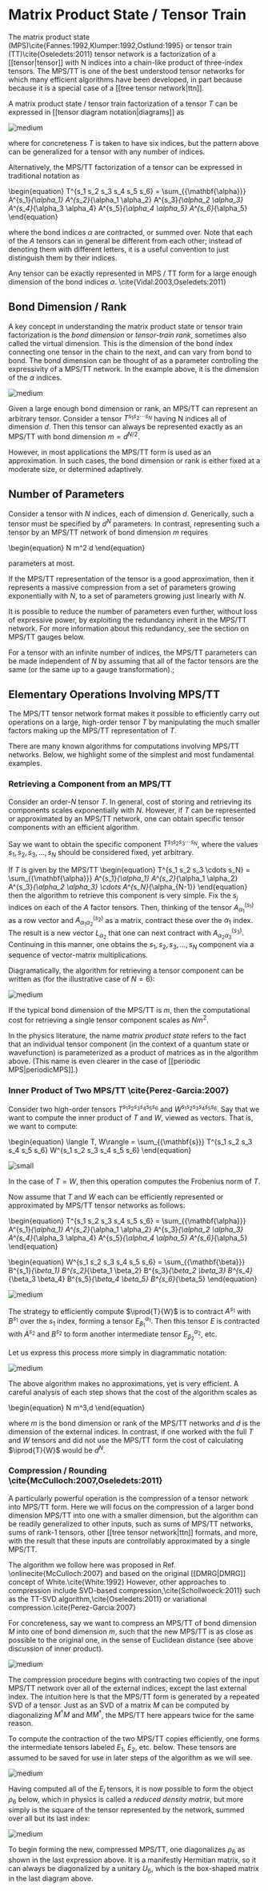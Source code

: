
# Matrix Product State / Tensor Train

The matrix product state (MPS)\cite{Fannes:1992,Klumper:1992,Ostlund:1995} or tensor train (TT)\cite{Oseledets:2011} tensor network
is a factorization of a [[tensor|tensor]] with N indices
into a chain-like product of three-index tensors.
The MPS/TT is one of the best understood tensor networks for which
many efficient algorithms have been developed, in part because
because it is a special case of a [[tree tensor network|ttn]]. 

A matrix product state / tensor train factorization of a tensor $T$ 
can be expressed in [[tensor diagram notation|diagrams]] as

![medium](mpstt_diagram.png)

where for concreteness $T$ is taken to have six indices, but the 
pattern above can be generalized for a tensor with any number of indices.

Alternatively, the MPS/TT factorization of a tensor
can be expressed in traditional notation as

\begin{equation}
T^{s_1 s_2 s_3 s_4 s_5 s_6} = \sum_{\{\mathbf{\alpha}\}} A^{s_1}_{\alpha_1} 
A^{s_2}_{\alpha_1 \alpha_2}
A^{s_3}_{\alpha_2 \alpha_3} 
A^{s_4}_{\alpha_3 \alpha_4} 
A^{s_5}_{\alpha_4 \alpha_5} 
A^{s_6}_{\alpha_5}
\end{equation}

where the bond indices $\alpha$ are contracted, or summed over.
Note that each of the $A$ tensors can in general be different
from each other; instead of denoting them with different letters,
it is a useful convention to just distinguish them by their indices.

Any tensor can be exactly represented in MPS / TT form for a large
enough dimension of the bond indices $\alpha$. \cite{Vidal:2003,Oseledets:2011}

## Bond Dimension / Rank

A key concept in understanding the matrix product state or tensor train 
factorization is the _bond dimension_ or _tensor-train rank_, sometimes
also called the virtual dimension. This is the dimension of the bond 
index connecting one tensor in the chain to the next, and can vary
from bond to bond. The bond dimension can be thought of as a 
parameter controlling the expressivity of a MPS/TT network. 
In the example above, it is the dimension of the $\alpha$ indices.

![medium](bond_external_dim.png)

Given a large enough bond dimension or rank, an MPS/TT can
represent an arbitrary tensor. Consider a tensor
$T^{s_1 s_2 \cdots s_N}$ having N indices all of dimension $d$.
Then this tensor can always be represented exactly as an MPS/TT with
bond dimension $m=d^{N/2}$.

However, in most applications the MPS/TT form is used as an approximation.
In such cases, the bond dimension or rank is either fixed at a moderate size,
or determined adaptively.

## Number of Parameters

Consider a tensor with $N$ indices, each of dimension $d$. Generically,
such a tensor must be specified by $d^N$ parameters.
In contrast, representing such a tensor by an MPS/TT network of bond dimension $m$
requires

\begin{equation}
N m^2 d
\end{equation}

parameters at most.

If the MPS/TT representation of the tensor is a good approximation, then
it represents a massive compression from a set of parameters growing
exponentially with $N$, to a set of parameters growing just linearly with $N$.

It is possible to reduce the number of parameters even further, without
loss of expressive power, by exploiting the redundancy inherit in the MPS/TT network. 
For more information about this redundancy, see the section on MPS/TT gauges
below.

For a tensor with an infinite number of indices, the MPS/TT parameters can 
be made independent of $N$ by assuming that all of the factor tensors are the same
(or the same up to a gauge transformation).;


## Elementary Operations Involving MPS/TT

<!--
Other algorithms to add:
- retrieving a component of an MPS/TT
- compressing/rounding to a smaller bond dimension
-->

The MPS/TT tensor network format makes it possible to efficiently
carry out operations on a large, high-order tensor $T$ by manipulating
the much smaller factors making up the MPS/TT representation of $T$.

There are many known algorithms for computations involving MPS/TT networks.
Below, we highlight some of the simplest and most fundamental examples.

### Retrieving a Component from an MPS/TT  

Consider an order-$N$ tensor $T$. In general, cost of storing and retrieving 
its components scales exponentially with $N$. However, if $T$ can be 
represented or approximated by an MPS/TT network, one can obtain
specific tensor components with an efficient algorithm.

Say we want to obtain the specific component $T^{s_1 s_2 s_3 \cdots s_N}$,
where the values $s_1, s_2, s_3, \ldots, s_N$ should be considered fixed,
yet arbitrary.

If $T$ is given by the MPS/TT
\begin{equation}
T^{s_1 s_2 s_3 \cdots s_N} = \sum_{\{\mathbf{\alpha}\}} 
A^{s_1}_{\alpha_1} 
A^{s_2}_{\alpha_1 \alpha_2}
A^{s_3}_{\alpha_2 \alpha_3} 
\cdots
A^{s_N}_{\alpha_{N-1}}
\end{equation}
then the algorithm to retrieve this component is very simple. Fix the
$s_j$ indices on each of the $A$ factor tensors. Then, thinking of the
tensor $A^{(s_1)}_{\alpha_1}$ as a row vector and $A^{(s_2)}_{\alpha_1 \alpha_2}$
as a matrix, contract these over the $\alpha_1$ index. The result is a new 
vector $L_{\alpha_2}$ that one can next contract with $A^{(s_3)}_{\alpha_2 \alpha_3}$.
Continuing in this manner, one obtains the $s_1,s_2,s_3,\ldots,s_N$ component
via a sequence of vector-matrix multiplications.

Diagramatically, the algorithm for retrieving a tensor component can be written as
(for the illustrative case of $N=6$):

![medium](MPSTT_component_alg.png)

If the typical bond dimension of the MPS/TT is $m$, then the computational cost
for retrieving a single tensor component scales as $N m^2$.

In the physics literature, the name _matrix product state_ refers to the 
fact that an individual tensor component (in the context of a quantum state or 
wavefunction) is parameterized as a product of matrices as in the algorithm above.
(This name is even clearer in the case of [[periodic MPS|periodicMPS]].)


### Inner Product of Two MPS/TT \cite{Perez-Garcia:2007}

Consider two high-order tensors $T^{s_1 s_2 s_3 s_4 s_5 s_6}$ 
and $W^{s_1 s_2 s_3 s_4 s_5 s_6}$. Say that we want to compute the inner product of 
$T$ and $W$, viewed as vectors. That is, we want to compute:

\begin{equation}
\langle T, W\rangle =
\sum_{\{\mathbf{s}\}} 
T^{s_1 s_2 s_3 s_4 s_5 s_6} 
W^{s_1 s_2 s_3 s_4 s_5 s_6} 
\end{equation}

![small](TdotW.png)

In the case of $T = W$, then this operation computes the Frobenius norm of $T$.

Now assume that $T$ and $W$ each can be efficiently represented or approximated by 
MPS/TT tensor networks as follows:

\begin{equation}
T^{s_1 s_2 s_3 s_4 s_5 s_6} = \sum_{\{\mathbf{\alpha}\}} 
A^{s_1}_{\alpha_1} 
A^{s_2}_{\alpha_1 \alpha_2}
A^{s_3}_{\alpha_2 \alpha_3} 
A^{s_4}_{\alpha_3 \alpha_4} 
A^{s_5}_{\alpha_4 \alpha_5} 
A^{s_6}_{\alpha_5}
\end{equation}

\begin{equation}
W^{s_1 s_2 s_3 s_4 s_5 s_6} = \sum_{\{\mathbf{\beta}\}} 
B^{s_1}_{\beta_1} 
B^{s_2}_{\beta_1 \beta_2}
B^{s_3}_{\beta_2 \beta_3} 
B^{s_4}_{\beta_3 \beta_4} 
B^{s_5}_{\beta_4 \beta_5} 
B^{s_6}_{\beta_5}
\end{equation}

![medium](TW_MPSTT.png)

The strategy to efficiently compute $\iprod{T}{W}$ is to contract $A^{s_1}$ with 
$B^{s_1}$ over the $s_1$ index, forming a tensor $E^{\alpha_1}_{\beta_1}$. 
Then this tensor $E$ is contracted with $A^{s_2}$ and $B^{s_2}$ to form 
another intermediate tensor $E^{\alpha_2}_{\beta_2}$, etc. 

Let us express this process more simply in diagrammatic notation:

![medium](InnerMPSTT.png)

The above algorithm makes no approximations, yet is very efficient.
A careful analysis of each step shows that the cost of the algorithm scales as

\begin{equation}
N m^3\,d
\end{equation}

where $m$ is the bond dimension or rank of the MPS/TT networks and $d$ is the dimension
of the external indices. In contrast, if one worked with the full $T$ 
and $W$ tensors and did not use the MPS/TT form the cost of
calculating $\iprod{T}{W}$ would be $d^N$.

### Compression / Rounding \cite{McCulloch:2007,Oseledets:2011}

A particularly powerful operation is the compression of a tensor network into 
MPS/TT form. Here we will focus on the compression of a larger bond dimension MPS/TT
into one with a smaller dimension, but the algorithm can be readily generalized 
to other inputs, such as sums of MPS/TT networks, sums of rank-1 tensors, 
other [[tree tensor network|ttn]] formats, and more, with the result that these
inputs are controllably approximated by a single MPS/TT.

The algorithm we follow here was proposed in Ref. \onlinecite{McCulloch:2007}
and based on the original [[DMRG|DMRG]] concept of White.\cite{White:1992}
However, other approaches to compression include SVD-based 
compression,\cite{Schollwoeck:2011} such as the TT-SVD algorithm,\cite{Oseledets:2011}
or variational compression.\cite{Perez-Garcia:2007}


For concreteness, say we want to compress an MPS/TT of bond dimension $M$ into
one of bond dimension $m$, such that the new MPS/TT is as close as possible to 
the original one, in the sense of Euclidean distance (see above discussion of inner product).

![medium](mpstt_compress.png)

The compression procedure begins with contracting two copies of the input MPS/TT network over all of the external indices, except the last external index. The intuition here is that the MPS/TT form is generated by a repeated SVD of a tensor. Just as an SVD of a matrix $M$ can be computed by diagonalizing $M^\dagger M$ and $M M^\dagger$, the MPS/TT here appears twice for the same reason.

To compute the contraction of the two MPS/TT copies efficiently, one forms the intermediate tensors labeled $E_1$, $E_2$, etc. below. These tensors are assumed to be saved for use in later steps of the algorithm as we will see.

![medium](dm_comput.png)

Having computed all of the $E_j$ tensors, it is now possible to form the object $\rho_6$ below, which in physics is called a _reduced density matrix_, but more simply is the square of the tensor represented by the network, summed over all but its last index:

![medium](diag_rho6.png)

To begin forming the new, compressed MPS/TT, one diagonalizes $\rho_6$ as shown in the last expression above. It is a manifestly Hermitian matrix, so it can always be diagonalized by a unitary $U_6$, which is the box-shaped matrix in the last diagram above.






